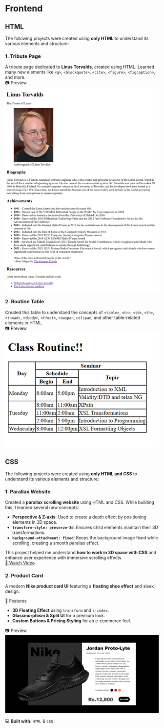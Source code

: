 # Frontend

## HTML
The following projects were created using **only HTML** to understand its various elements and structure:  

###  1. Tribute Page  
A tribute page dedicated to **Linus Torvalds**, created using HTML. Learned many new elements like `<q>`, `<blockquote>`, `<cite>`, `<figure>`, `<figcaption>`, and more.  
📷 Preview  
![Tribute Page Preview](./01.html/01.tribute%20page/source/TributePageSS.png)

### 2. Routine Table 
Created this table to understand the concepts of `<table>`, `<tr>`, `<td>`, `<th>`, `<thead>`, `<tbody>`, `<tfoot>`, `rowspan`, `colspan`, and other table-related elements in HTML.  
📷 Preview  
![Table Routine](./01.html/02.routine%20table/tableSS.png)

## CSS
The following projects were created using **only HTML and CSS** to understand its various elements and structure:  
###  1. Parallax Website
Created a **parallax scrolling website** using HTML and CSS. While building this, I learned several new concepts:  

- **Perspective & Z-axis**: Used to create a depth effect by positioning elements in 3D space.  
- **`transform-style: preserve-3d`**: Ensures child elements maintain their 3D transformations.  
- **`background-attachment: fixed`**: Keeps the background image fixed while scrolling, creating a smooth parallax effect.  

This project helped me understand **how to work in 3D space with CSS** and enhance user experience with immersive scrolling effects.  
[🎥 Watch Video](./02.CSS/01.Parallax%20Website/source/parallaxrec.mp4)

###  2. Product Card

A modern **Nike product card UI** featuring a **floating shoe effect** and sleek design.  

 🚀 Features  
- **3D Floating Effect** using `transform` and `z-index`.  
- **Glassmorphism & Split UI** for a premium look.  
- **Custom Buttons & Pricing Styling** for an e-commerce feel.  

 📷 Preview  
![Nike Product Card](./02.CSS/02.Product%20Card%20-%20Nike/source/image.png)  

💻 **Built with**: `HTML` & `CSS`
